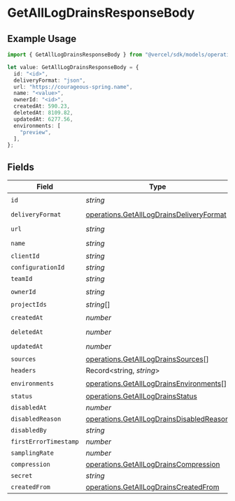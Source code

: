 # GetAllLogDrainsResponseBody

## Example Usage

```typescript
import { GetAllLogDrainsResponseBody } from "@vercel/sdk/models/operations/getalllogdrains.js";

let value: GetAllLogDrainsResponseBody = {
  id: "<id>",
  deliveryFormat: "json",
  url: "https://courageous-spring.name",
  name: "<value>",
  ownerId: "<id>",
  createdAt: 590.23,
  deletedAt: 8109.82,
  updatedAt: 6277.56,
  environments: [
    "preview",
  ],
};
```

## Fields

| Field                                                                                                | Type                                                                                                 | Required                                                                                             | Description                                                                                          |
| ---------------------------------------------------------------------------------------------------- | ---------------------------------------------------------------------------------------------------- | ---------------------------------------------------------------------------------------------------- | ---------------------------------------------------------------------------------------------------- |
| `id`                                                                                                 | *string*                                                                                             | :heavy_check_mark:                                                                                   | N/A                                                                                                  |
| `deliveryFormat`                                                                                     | [operations.GetAllLogDrainsDeliveryFormat](../../models/operations/getalllogdrainsdeliveryformat.md) | :heavy_check_mark:                                                                                   | N/A                                                                                                  |
| `url`                                                                                                | *string*                                                                                             | :heavy_check_mark:                                                                                   | N/A                                                                                                  |
| `name`                                                                                               | *string*                                                                                             | :heavy_check_mark:                                                                                   | N/A                                                                                                  |
| `clientId`                                                                                           | *string*                                                                                             | :heavy_minus_sign:                                                                                   | N/A                                                                                                  |
| `configurationId`                                                                                    | *string*                                                                                             | :heavy_minus_sign:                                                                                   | N/A                                                                                                  |
| `teamId`                                                                                             | *string*                                                                                             | :heavy_minus_sign:                                                                                   | N/A                                                                                                  |
| `ownerId`                                                                                            | *string*                                                                                             | :heavy_check_mark:                                                                                   | N/A                                                                                                  |
| `projectIds`                                                                                         | *string*[]                                                                                           | :heavy_minus_sign:                                                                                   | N/A                                                                                                  |
| `createdAt`                                                                                          | *number*                                                                                             | :heavy_check_mark:                                                                                   | N/A                                                                                                  |
| `deletedAt`                                                                                          | *number*                                                                                             | :heavy_check_mark:                                                                                   | N/A                                                                                                  |
| `updatedAt`                                                                                          | *number*                                                                                             | :heavy_check_mark:                                                                                   | N/A                                                                                                  |
| `sources`                                                                                            | [operations.GetAllLogDrainsSources](../../models/operations/getalllogdrainssources.md)[]             | :heavy_minus_sign:                                                                                   | N/A                                                                                                  |
| `headers`                                                                                            | Record<string, *string*>                                                                             | :heavy_minus_sign:                                                                                   | N/A                                                                                                  |
| `environments`                                                                                       | [operations.GetAllLogDrainsEnvironments](../../models/operations/getalllogdrainsenvironments.md)[]   | :heavy_check_mark:                                                                                   | N/A                                                                                                  |
| `status`                                                                                             | [operations.GetAllLogDrainsStatus](../../models/operations/getalllogdrainsstatus.md)                 | :heavy_minus_sign:                                                                                   | N/A                                                                                                  |
| `disabledAt`                                                                                         | *number*                                                                                             | :heavy_minus_sign:                                                                                   | N/A                                                                                                  |
| `disabledReason`                                                                                     | [operations.GetAllLogDrainsDisabledReason](../../models/operations/getalllogdrainsdisabledreason.md) | :heavy_minus_sign:                                                                                   | N/A                                                                                                  |
| `disabledBy`                                                                                         | *string*                                                                                             | :heavy_minus_sign:                                                                                   | N/A                                                                                                  |
| `firstErrorTimestamp`                                                                                | *number*                                                                                             | :heavy_minus_sign:                                                                                   | N/A                                                                                                  |
| `samplingRate`                                                                                       | *number*                                                                                             | :heavy_minus_sign:                                                                                   | N/A                                                                                                  |
| `compression`                                                                                        | [operations.GetAllLogDrainsCompression](../../models/operations/getalllogdrainscompression.md)       | :heavy_minus_sign:                                                                                   | N/A                                                                                                  |
| `secret`                                                                                             | *string*                                                                                             | :heavy_minus_sign:                                                                                   | N/A                                                                                                  |
| `createdFrom`                                                                                        | [operations.GetAllLogDrainsCreatedFrom](../../models/operations/getalllogdrainscreatedfrom.md)       | :heavy_minus_sign:                                                                                   | N/A                                                                                                  |